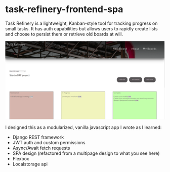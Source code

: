 # task-refinery-frontend-spa
Task Refinery is a lightweight, Kanban-style tool for tracking progress on small tasks. It has auth capabilities but allows users to rapidly create lists and choose to persist them or retrieve old boards at will.

![Demo image](/TaskRefinery.PNG)

I designed this as a modularized, vanilla javascript app I wrote as I learned:
* Django REST framework
* JWT auth and custom permissions
* Async/Await fetch requests
* SPA design (refactored from a multipage design to what you see here)
* Flexbox
* Localstorage api